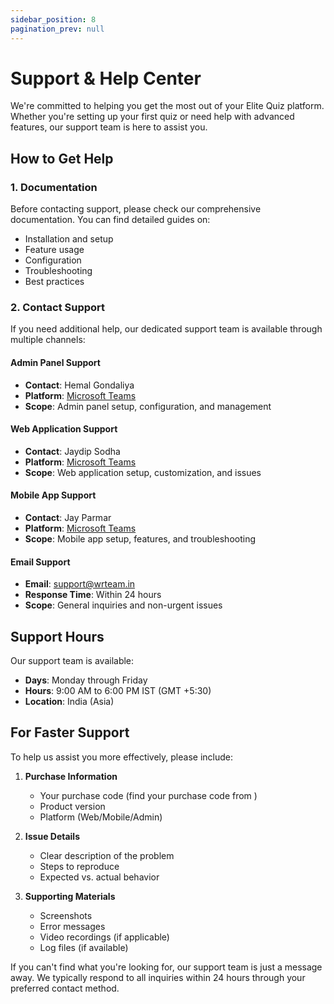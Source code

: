 ```yaml
---
sidebar_position: 8
pagination_prev: null
---
```


# Support & Help Center

We're committed to helping you get the most out of your Elite Quiz platform. Whether you're setting up your first quiz or need help with advanced features, our support team is here to assist you.

## How to Get Help

### 1. Documentation
Before contacting support, please check our comprehensive documentation. You can find detailed guides on:
- Installation and setup
- Feature usage
- Configuration
- Troubleshooting
- Best practices

### 2. Contact Support
If you need additional help, our dedicated support team is available through multiple channels:

#### Admin Panel Support
- **Contact**: Hemal Gondaliya
- **Platform**: [Microsoft Teams](https://teams.live.com/l/invite/FEAPvh1MHf8NYV3uAE)
- **Scope**: Admin panel setup, configuration, and management

#### Web Application Support
- **Contact**: Jaydip Sodha
- **Platform**: [Microsoft Teams](https://teams.live.com/l/invite/FEAwXxMcrb86u2BHwE)
- **Scope**: Web application setup, customization, and issues

#### Mobile App Support
- **Contact**: Jay Parmar
- **Platform**: [Microsoft Teams](https://teams.live.com/l/invite/FEAJ7VEK0EAhWzZTQE)
- **Scope**: Mobile app setup, features, and troubleshooting

#### Email Support
- **Email**: support@wrteam.in
- **Response Time**: Within 24 hours
- **Scope**: General inquiries and non-urgent issues

## Support Hours
Our support team is available:
- **Days**: Monday through Friday
- **Hours**: 9:00 AM to 6:00 PM IST (GMT +5:30)
- **Location**: India (Asia)

## For Faster Support
To help us assist you more effectively, please include:

1. **Purchase Information**
   - Your purchase code (find your purchase code from )
   - Product version
   - Platform (Web/Mobile/Admin)

2. **Issue Details**
   - Clear description of the problem
   - Steps to reproduce
   - Expected vs. actual behavior

3. **Supporting Materials**
   - Screenshots
   - Error messages
   - Video recordings (if applicable)
   - Log files (if available)

If you can't find what you're looking for, our support team is just a message away. We typically respond to all inquiries within 24 hours through your preferred contact method.
